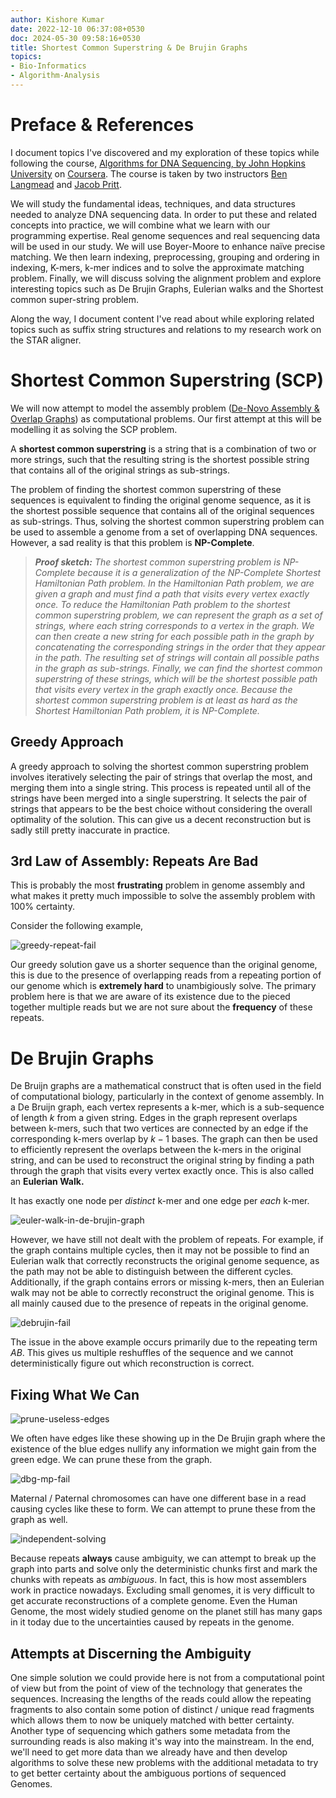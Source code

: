 ```yaml
---
author: Kishore Kumar
date: 2022-12-10 06:37:08+0530
doc: 2024-05-30 09:58:16+0530
title: Shortest Common Superstring & De Brujin Graphs
topics:
- Bio-Informatics
- Algorithm-Analysis
---
```

# Preface & References
I document topics I've discovered and my exploration of these topics while following the course, [Algorithms for DNA Sequencing, by John Hopkins University](https://www.coursera.org/learn/dna-sequencing) on [Coursera](https://www.coursera.org/). The course is taken by two instructors [Ben Langmead](https://scholar.google.com/citations?user=2JMaTKsAAAAJ&hl=en) and [Jacob Pritt](https://www.coursera.org/instructor/jacobpritt).

We will study the fundamental ideas, techniques, and data structures needed to analyze DNA sequencing data. In order to put these and related concepts into practice, we will combine what we learn with our programming expertise. Real genome sequences and real sequencing data will be used in our study. We will use Boyer-Moore to enhance naïve precise matching. We then learn indexing, preprocessing, grouping and ordering in indexing, K-mers, k-mer indices and to solve the approximate matching problem. Finally, we will discuss solving the alignment problem and explore interesting topics such as De Brujin Graphs, Eulerian walks and the Shortest common super-string problem. 

Along the way, I document content I've read about while exploring related topics such as suffix string structures and relations to my research work on the STAR aligner.
# Shortest Common Superstring (SCP)

We will now attempt to model the assembly problem ([De-Novo Assembly & Overlap Graphs](/blog/de-novo-assembly-overlap-graphs)) as computational problems. Our first attempt at this will be modelling it as solving the SCP problem.

A **shortest common superstring** is a string that is a combination of two or more strings, such that the resulting string is the shortest possible string that contains all of the original strings as sub-strings.

The problem of finding the shortest common superstring of these sequences is equivalent to finding the original genome sequence, as it is the shortest possible sequence that contains all of the original sequences as sub-strings. Thus, solving the shortest common superstring problem can be used to assemble a genome from a set of overlapping DNA sequences. However, a sad reality is that this problem is **NP-Complete**.

>***Proof sketch:** The shortest common superstring problem is NP-Complete because it is a generalization of the NP-Complete Shortest Hamiltonian Path problem. In the Hamiltonian Path problem, we are given a graph and must find a path that visits every vertex exactly once. To reduce the Hamiltonian Path problem to the shortest common superstring problem, we can represent the graph as a set of strings, where each string corresponds to a vertex in the graph. We can then create a new string for each possible path in the graph by concatenating the corresponding strings in the order that they appear in the path. The resulting set of strings will contain all possible paths in the graph as sub-strings. Finally, we can find the shortest common superstring of these strings, which will be the shortest possible path that visits every vertex in the graph exactly once.  Because the shortest common superstring problem is at least as hard as the Shortest Hamiltonian Path problem, it is NP-Complete.*

## Greedy Approach

A greedy approach to solving the shortest common superstring problem involves iteratively selecting the pair of strings that overlap the most, and merging them into a single string. This process is repeated until all of the strings have been merged into a single superstring. It selects the pair of strings that appears to be the best choice without considering the overall optimality of the solution. This can give us a decent reconstruction but is sadly still pretty inaccurate in practice.

## 3rd Law of Assembly: Repeats Are Bad

This is probably the most **frustrating** problem in genome assembly and what makes it pretty much impossible to solve the assembly problem with $100\%$ certainty.

Consider the following example,

![greedy-repeat-fail](/images/greedy-repeat-fail.png)


Our greedy solution gave us a shorter sequence than the original genome, this is due to the presence of overlapping reads from a repeating portion of our genome which is **extremely hard** to unambigiously solve. The primary problem here is that we are aware of its existence due to the pieced together multiple reads but we are not sure about the **frequency** of these repeats.

# De Brujin Graphs

De Bruijn graphs are a mathematical construct that is often used in the field of computational biology, particularly in the context of genome assembly. In a De Bruijn graph, each vertex represents a k-mer, which is a sub-sequence of length $k$ from a given string. Edges in the graph represent overlaps between k-mers, such that two vertices are connected by an edge if the corresponding k-mers overlap by $k-1$ bases. The graph can then be used to efficiently represent the overlaps between the k-mers in the original string, and can be used to reconstruct the original string by finding a path through the graph that visits every vertex exactly once. This is also called an **Eulerian Walk.** 

It has exactly one node per *distinct* k-mer and one edge per *each* k-mer.

![euler-walk-in-de-brujin-graph](/images/euler-walk-in-de-brujin-graph.png)


However, we have still not dealt with the problem of repeats. For example, if the graph contains multiple cycles, then it may not be possible to find an Eulerian walk that correctly reconstructs the original genome sequence, as the path may not be able to distinguish between the different cycles. Additionally, if the graph contains errors or missing k-mers, then an Eulerian walk may not be able to correctly reconstruct the original genome. This is all mainly caused due to the presence of repeats in the original genome. 

![debrujin-fail](/images/debrujin-fail.png)


The issue in the above example occurs primarily due to the repeating term *AB*. This gives us multiple reshuffles of the sequence and we cannot deterministically figure out which reconstruction is correct. 

## Fixing What We Can

![prune-useless-edges](/images/prune-useless-edges.png)


We often have edges like these showing up in the De Brujin graph where the existence of the blue edges nullify any information we might gain from the green edge. We can prune these from the graph.

![dbg-mp-fail](/images/dbg-mp-fail.png)


Maternal / Paternal chromosomes can have one different base in a read causing cycles like these to form. We can attempt to prune these from the graph as well. 

![independent-solving](/images/independent-solving.png)


Because repeats **always** cause ambiguity, we can attempt to break up the graph into parts and solve only the deterministic chunks first and mark the chunks with repeats as *ambiguous*. In fact, this is how most assemblers work in practice nowadays. Excluding small genomes, it is very difficult to get accurate reconstructions of a complete genome. Even the Human Genome, the most widely studied genome on the planet still has many gaps in it today due to the uncertainties caused by repeats in the genome.

## Attempts at Discerning the Ambiguity

One simple solution we could provide here is not from a computational point of view but from the point of view of the technology that generates the sequences. Increasing the lengths of the reads could allow the repeating fragments to also contain some potion of distinct / unique read fragments which allows them to now be uniquely matched with better certainty. Another type of sequencing which gathers some metadata from the surrounding reads is also making it's way into the mainstream. In the end, we'll need to get more data than we already have and then develop algorithms to solve these new problems with the additional metadata to try to get better certainty about the ambiguous portions of sequenced Genomes. 